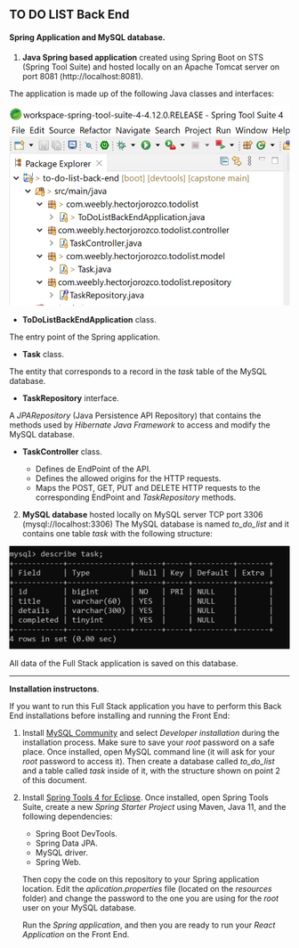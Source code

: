 ## TO DO LIST Back End 
#### Spring Application and MySQL database.


1. **Java Spring based application** created using Spring Boot on STS (Spring Tool Suite) and hosted locally on an Apache Tomcat server on port 8081 (http://localhost:8081).

The application is made up of the following Java classes and interfaces:

![Spring application components](./springapplication.png "Spring application components")

* **ToDoListBackEndApplication** class.

The entry point of the Spring application.

* **Task** class.

The entity that corresponds to a record in the *task* table of the MySQL database.

* **TaskRepository** interface.

A *JPARepository* (Java Persistence API Repository) that contains the methods used by *Hibernate Java Framework* to access and modify the MySQL database.

* **TaskController** class.

    - Defines de EndPoint of the API.
    - Defines the allowed origins for the HTTP requests.
    - Maps the POST, GET, PUT and DELETE HTTP requests to the corresponding EndPoint and *TaskRepository* methods.

2. **MySQL database** hosted locally on MySQL server TCP port 3306 (mysql://localhost:3306)
The MySQL database is named *to_do_list* and it contains one table *task* with the following structure:

![task table](./tasktable.png "task table")

All data of the Full Stack application is saved on this database.

---

**Installation instructons**.

If you want to run this Full Stack application you have to perform this Back End installations before installing and running the Front End:

1. Install [MySQL Community](https://dev.mysql.com/downloads/mysql/) and select *Developer installation* during the installation process. Make sure to save your *root* password on a safe place. Once installed, open MySQL command line (it will ask for your *root* password to access it). Then create a database called *to_do_list* and a table called *task* inside of it, with the structure shown on point 2 of this document.

2. Install [Spring Tools 4 for Eclipse](https://spring.io/tools). Once installed, open Spring Tools Suite, create a new *Spring Starter Project* using Maven, Java 11, and the following dependencies:
    - Spring Boot DevTools.
    - Spring Data JPA.
    - MySQL driver.
    - Spring Web. 
    
    Then copy the code on this repository to your Spring application location. Edit the *aplication.properties* file (located on the *resources* folder) and change the password to the one you are using for the *root* user on your MySQL database.

    Run the *Spring application*, and then you are ready to run your *React Application* on the Front End.











